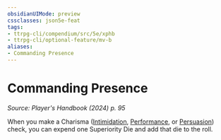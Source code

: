 ```yaml
---
obsidianUIMode: preview
cssclasses: json5e-feat
tags:
- ttrpg-cli/compendium/src/5e/xphb
- ttrpg-cli/optional-feature/mv-b
aliases:
- Commanding Presence
---
```

# Commanding Presence
*Source: Player's Handbook (2024) p. 95*  

When you make a Charisma ([Intimidation](Інструменти%20ДМ/CLI/rules/skills.md#Intimidation), [Performance](Інструменти%20ДМ/CLI/rules/skills.md#Performance), or [Persuasion](Інструменти%20ДМ/CLI/rules/skills.md#Persuasion)) check, you can expend one Superiority Die and add that die to the roll.